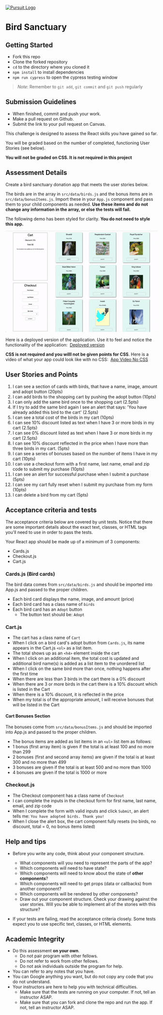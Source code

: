 [![Pursuit Logo](https://avatars1.githubusercontent.com/u/5825944?s=200&v=4)](https://pursuit.org)

# Bird Sanctuary

## Getting Started

- Fork this repo
- Clone the forked repository
- `cd` to the directory where you cloned it
- `npm install` to install dependencies
- `npm run cypress` to open the cypress testing window

> _Note_: Remember to `git add`, `git commit` and `git push` regularly

## Submission Guidelines

- When finished, commit and push your work.
- Make a pull request on Github.
- Submit the link to your pull request on Canvas.

This challenge is designed to assess the React skills you have gained so far.

You will be graded based on the number of completed, functioning User Stories (see below).

**You will not be graded on CSS. It is not required in this project**

## Assessment Details

Create a bird sanctuary donation app that meets the user stories below.

The birds are in the array in `src/data/birds.js` and the bonus items are in `src/data/bonusItems.js`. Import these in your `App.js` component and pass them to your child components as needed. **Use these items and do not change any information in the array, or else the tests will fail.**

The following demo has been styled for clarity.
**You do not need to style this app.**

![demo gif](./assets/bird-sanctuary.gif)

Here is a deployed version of the application. Use it to feel and notice the functionality of the application:&nbsp;
[Deployed version](https://main--mellow-tartufo-57470d.netlify.app/)

**CSS is not required and you willl not be given points for CSS**.
Here is a video of what your app could look like with no CSS:&nbsp;
[App Video No CSS](https://drive.google.com/file/d/1-jMymrRjOEIrCzdN81R_u-8VPMkP_g3Q/view?usp=sharing)

## User Stories and Points

1. I can see a section of cards with birds, that have a name, image, amount and adopt button (20pts)
1. I can add birds to the shopping cart by pushing the adopt button (10pts)
1. I can only add the same bird once to the shopping cart (2.5pts)
1. If I try to add the same bird again I see an alert that says: 'You have already added this bird to the cart' (2.5pts)
1. I can see a total cost of the birds in my cart (10pts)
1. I can see 10% discount listed as text when I have 3 or more birds in my cart (2.5pts)
1. I can see 0% discount listed as text when I have 3 or more birds in my cart (2.5pts)
1. I can see 10% discount reflected in the price when I have more than three birds in my cart. (5pts)
1. I can see a series of bonuses based on the number of items I have in my cart (10pts)
1. I can use a checkout form with a first name, last name, email and zip code to submit my purchase (10pts)
1. I can see an alert for successful purchase when I submit a purchase (5pts)
1. I can see my cart fully reset when I submit my purchase from my form (10pts)
1. I can delete a bird from my cart (5pts)

## Acceptance criteria and tests

The acceptance criteria below are covered by unit tests. Notice that there are some important details about the exact text, classes, or HTML tags you'll need to use in order to pass the tests.

Your React app should be made up of a minimum of 3 components:

- Cards.js
- Checkout.js
- Cart.js

### Cards.js (Bird cards)

The bird data comes from `src/data/birds.js` and should be imported into App.js and passed to the proper children.

- Each bird card displays the name, image, and amount (price)
- Each bird card has a class name of `birds`
- Each bird card has an `Adopt` button
  - The button text should be: `Adopt`

### Cart.js

- The cart has a class name of `Cart`
- When I click on a bird card's adopt button from `Cards.js`, its name appears in the Cart.js `<ol>` as a list item.
- The total shows up as an `<h4>` element inside the cart
- When I click on an additional item, the total cost is updated and additional bird name(s) is added as a list item to the unordered list
- When I click on the same bird more than once, nothing happens after the first time
- When there are less than 3 birds in the cart there is a 0% discount
- When there are 3 or more birds in the cart there is a 10% discount which is listed in the Cart
- When there is a 10% discount, it is reflected in the price
- When my total is of the appropriate amount, I will receive bonuses that will be listed in the Cart

#### Cart Bonuses Section

The bonuses come from `src/data/bonusItems.js` and should be imported into App.js and passed to the proper children.

- The bonus items are added as list items in an `<ul>` list item as follows:
- 1 bonus (first array item) is given if the total is at least 100 and no more than 299
- 2 bonuses (first and second array items) are given if the total is at least 300 and no more than 499
- 3 bonuses are given if the total is at least 500 and no more than 1000
- 4 bonuses are given if the total is 1000 or more

### Checkout.js

- The Checkout component has a class name of `Checkout`
- I can complete the inputs in the checkout form for first name, last name, email, and zip code
- When I complete the form with valid inputs and click `Submit`, an alert tells me: `You have adopted birds. Thank you!`
- When I close the alert box, the cart component fully resets (no birds, no discount, total = 0, no bonus items listed)

## Help and tips

- Before you write any code, think about your component structure.

  - What components will you need to represent the parts of the app?
  - Which components will need to have state?
  - Which components will need to know about the state of **other components**?
  - Which components will need to get props (data or callbacks) from another component?
  - Which components will be rendered by other components?
  - Draw out your component structure. Check your drawing against the user stories. Will you be able to implement all of the stories with this structure?

- If your tests are failing, read the acceptance criteria closely. Some tests expect you to use specific text, classes, or HTML elements.

## Academic Integrity

- Do this assessment **on your own**.
  - Do not pair program with other fellows.
  - Do not refer to work from other fellows.
  - Do not ask individuals outside the program for help.
- You can refer to any notes that you have.
- You can Google anything you want, but do not copy any code that you do not understand.
- Your instructors are here to help you with technical difficulties.
  - Make sure that the tests are running on your computer. If not, tell an instructor ASAP.
  - Make sure that you can fork and clone the repo and run the app. If not, tell an instructor ASAP.
